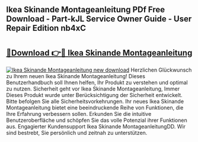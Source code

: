 ## Ikea Skinande Montageanleitung PDf Free Download - Part-kJL Service Owner Guide - User Repair Edition nb4xC

# <h2><a href="http://df7g383.blite.top/?on=Ikea+Skinande+Montageanleitung">🔗Download 👉🔴 Ikea Skinande Montageanleitung</a></h2>

[![Ikea Skinande Montageanleitung new download](https://i.imgur.com/lujVjoI.png)](http://df7g383.blite.top/?on=Ikea+Skinande+Montageanleitung)
Herzlichen Glückwunsch zu Ihrem neuen Ikea Skinande Montageanleitung! Dieses Benutzerhandbuch soll Ihnen helfen, Ihr Produkt zu verstehen und optimal zu nutzen. Sicherheit geht vor Ikea Skinande Montageanleitung, Immer Dieses Produkt wurde unter Berücksichtigung der Sicherheit entwickelt. Bitte befolgen Sie alle Sicherheitsvorkehrungen. Ihr neues Ikea Skinande Montageanleitung bietet eine beeindruckende Reihe von Funktionen, die Ihre Erfahrung verbessern sollen. Erkunden Sie die intuitive Benutzeroberfläche und schöpfen Sie das volle Potenzial ihrer Funktionen aus. Engagierter Kundensupport Ikea Skinande MontageanleitungDD. Wir sind bestrebt, Sie persönlich und zeitnah zu unterstützen.
